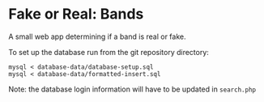 Fake or Real: Bands
========

A small web app determining if a band is real or fake.

To set up the database run from the git repository directory:

```
mysql < database-data/database-setup.sql
mysql < database-data/formatted-insert.sql
```

Note: the database login information will have to be updated in `search.php`